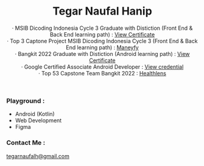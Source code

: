 <h1 align="center">
  <b>Tegar Naufal Hanip</b>
</h1>
<p align="center">
   · MSIB Dicoding Indonesia Cycle 3 Graduate with Distiction (Front End & Back End learning path) : <a href="https://drive.google.com/file/d/1vjPe9g33B_-HS6BfUjkeRT749ik0vajr/view?usp=sharing" target="_blank" rel="noopener">View Certificate</a><br/>
     · Top 3 Captone Project MSIB Dicoding Indonesia Cycle 3 (Front End & Back End learning path) : <a href="https://github.com/C22-017" target="_blank" rel="noopener">Maneyfy</a><br/>
   · Bangkit 2022 Graduate with Distiction (Android learning path) : <a href="https://drive.google.com/file/d/13deYZVqqkIiO1sQUjGOqNOdfUnuq3Lg6/view?usp=sharing" target="_blank" rel="noopener">View Certificate</a><br/>
   · Google Certified Associate Android Developer : <a href="https://www.credential.net/7f92cb1d-3ad0-4f39-b0f3-3d9d94bbecf5" target="_blank" rel="noopener">View credential</a><br/>
   · Top 53 Capstone Team Bangkit 2022 : <a href="https://github.com/TegarNH/Capstone-Project-C22-PS135" target="_blank" rel="noopener">Healthlens</a><br/>
 </p>
<br/>

### Playground :
- Android (Kotlin)
- Web Development 
- Figma

### Contact Me :
[tegarnaufalh@gmail.com](mailto:tegarnaufalh@gmail.com)

